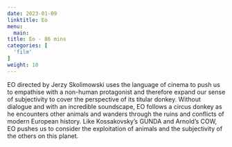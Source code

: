 ```yaml
---
date: 2023-01-09
linktitle: Eo
menu:
  main:
title: Eo - 86 mins
categories: [
  'film'
]
weight: 10
---
```


EO directed by Jerzy Skolimowski uses the language of cinema to push us to empathise with a non-human protagonist and therefore expand our sense of subjectivity to cover the perspective of its titular donkey. Without dialogue and with an incredible soundscape, EO follows a circus donkey as he encounters other animals and wanders through the ruins and conflicts of modern European history. Like Kossakovsky’s GUNDA and Arnold’s COW, EO pushes us to consider the exploitation of animals and the subjectivity of the others on this planet. 